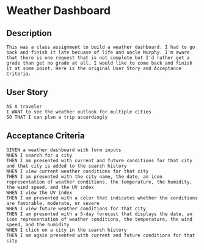 # Weather Dashboard

## Description

    This was a class assignment to build a weather dashboard. I had to go back and finish it late becuase of life and uncle Murphy. I'm aware that there is one request that is not complete but I'd rather get a grade than get no grade at all. I would like to come back and finish it at some point. Here is the original User Story and Acceptance Criteria.

## User Story

    AS A traveler
    I WANT to see the weather outlook for multiple cities
    SO THAT I can plan a trip accordingly

## Acceptance Criteria
    GIVEN a weather dashboard with form inputs
    WHEN I search for a city
    THEN I am presented with current and future conditions for that city and that city is added to the search history
    WHEN I view current weather conditions for that city
    THEN I am presented with the city name, the date, an icon representation of weather conditions, the temperature, the humidity, the wind speed, and the UV index
    WHEN I view the UV index
    THEN I am presented with a color that indicates whether the conditions are favorable, moderate, or severe
    WHEN I view future weather conditions for that city
    THEN I am presented with a 5-day forecast that displays the date, an icon representation of weather conditions, the temperature, the wind speed, and the humidity
    WHEN I click on a city in the search history
    THEN I am again presented with current and future conditions for that city


